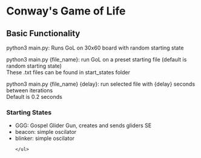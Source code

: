 <h1>Conway's Game of Life</h1>
<h2>Basic Functionality</h2>
<p>python3 main.py: Runs GoL on 30x60 board with random starting state</p>
<p>
	python3 main.py {file_name}: run GoL on a preset starting file (default is random starting state)<br>
	These .txt files can be found in start_states folder
</p>
<p>
	python3 main.py {file_name} {delay}: run selected file with {delay} seconds between iterations<br>
	Default is 0.2 seconds
</p>
<h3>Starting States</h3>
<p>
	<ul>
		<li>GGG: Gospel Glider Gun, creates and sends gliders SE</li>
		<li>beacon: simple oscilator</li>
		<li>blinker: simple oscilator</li>
		
	</ul>
</p>
